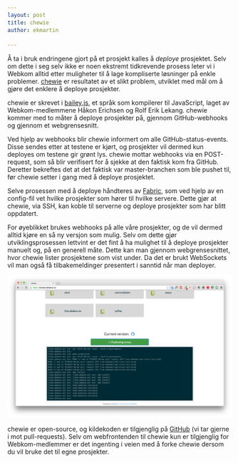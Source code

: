 ```yaml
---
layout: post
title: chewie
author: ekmartin

---
```


Å ta i bruk endringene gjort på et prosjekt kalles å *deploye* prosjektet. Selv om dette i seg selv ikke er noen ekstremt tidkrevende prosess leter vi i Webkom alltid etter muligheter til å lage kompliserte løsninger på enkle problemer. [chewie](https://github.com/webkom/chewie) er resultatet av et slikt problem, utviklet med mål om å gjøre det enklere å deploye prosjekter.

chewie er skrevet i [bailey.js](http://haeric.github.io/bailey.js/), et språk som kompilerer til JavaScript, laget av Webkom-medlemmene Håkon Erichsen og Rolf Erik Lekang. chewie kommer med to måter å deploye prosjekter på, gjennom GitHub-webhooks og gjennom et webgrensesnitt.

Ved hjelp av webhooks blir chewie informert om alle GitHub-status-events. Disse sendes etter at testene er kjørt, og prosjekter vil dermed kun deployes om testene gir grønt lys. chewie mottar webhooks via en POST-request, som så blir verifisert for å sjekke at den faktisk kom fra GitHub. Deretter bekreftes det at det faktisk var master-branchen som ble pushet til, før chewie setter i gang med å deploye prosjektet.

Selve prosessen med å deploye håndteres av [Fabric](http://fabfile.org), som ved hjelp av en config-fil vet hvilke prosjekter som hører til hvilke servere. Dette gjør at chewie, via SSH, kan koble til serverne og deploye prosjekter som har blitt oppdatert.

For øyeblikket brukes webhooks på alle våre prosjekter, og de vil dermed alltid kjøre en så ny versjon som mulig. Selv om dette gjør utviklingsprosessen lettvint er det fint å ha mulighet til å deploye prosjekter manuelt og, på en generell måte. Dette kan man gjennom webgrensesnittet, hvor chewie lister prosjektene som vist under. Da det er brukt WebSockets vil man også få tilbakemeldinger presentert i sanntid når man deployer. 

![chewies webgrensesnitt](/images/posts/2014-12-28-chewie-screenshot.png)

chewie er open-source, og kildekoden er tilgjenglig på [GitHub](https://github.com/webkom/chewie) (vi tar gjerne i mot pull-requests). Selv om webfrontenden til chewie kun er tilgjenglig for Webkom-medlemmer er det ingenting i veien med å forke chewie dersom du vil bruke det til egne prosjekter. 
